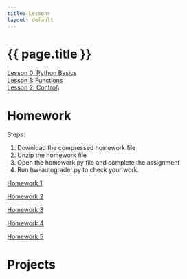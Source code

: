 ```yaml
---
title: Lessons
layout: default
---
```


# {{ page.title }}

[Lesson 0: Python Basics](/Lessons/lesson0.md)\
[Lesson 1: Functions](/Lessons/lesson1.md)\
[Lesson 2: Control](/Lessons/lesson2.md)\
<!--
[Lesson 3: Higher Order Functions](/Lessons/lesson3.md)\
[Lesson 4: Design](/Lessons/lesson4.md)\
[Lesson 5: More Functions](/Lessons/lesson5.md)\
[Lesson 6: Recursion](/Lessons/lesson6.md)\
[Lesson 7: Tree Recursion](/Lessons/lesson7.md)\
[Lesson 8: Containers](/Lessons/lesson8.md)\
[Lesson 9: Mutability](/Lessons/lesson9.md)\
[Lesson 10: Objects](/Lessons/lesson10.md)\
[Lesson 11: Trees](/Lessons/lesson11.md)\
[Lesson 12: Linked Lists](/Lessons/lesson12.md)\
[Lesson 13: Iterators / Generators](/Lessons/lesson13.md)\
[Lesson 14: Efficiency](/Lessons/lesson14.md)
-->



# Homework

Steps:
1. Download the compressed homework file
2. Unzip the homework file
3. Open the homework.py file and complete the assignment
4. Run hw-autograder.py to check your work.


<a href="homework/hw1/hw1.zip" download>Homework 1</a>

<a href="homework/hw2/hw2.zip" download>Homework 2</a>

<a href="homework/hw3/hw3.zip" download>Homework 3</a>

<a href="homework/hw3/hw4.zip" download>Homework 4</a>

<a href="homework/hw3/hw5.zip" download>Homework 5</a>


# Projects




<!--
Practical Project Ideas:

* Create a python game (I probably have to create the structure)
* Create a python app (like the mileage calculator)
* Create a discord bot (like brawl bot)
* Steal from 61A projects.

Maybe gitlet?

Hey. Why are you poking around here. Stop.
-->